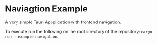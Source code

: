 # Naviagtion Example

A very simple Tauri Appplication with frontend navigation.

To execute run the following on the root directory of the repository: `cargo run --example navigation`.
